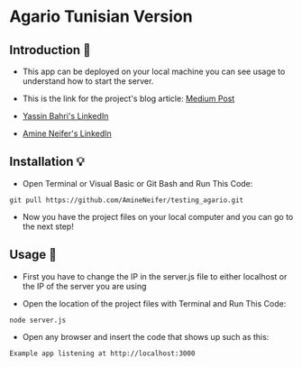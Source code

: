# Agario Tunisian Version
## Introduction 📰

* This app can be deployed on your local machine you can see usage to understand how to start the server.

* This is the link for the project's blog article: [Medium Post](https://medium.com/@bahri20004/we-tried-our-best-but-its-not-always-a-happy-ending-911a03a5a726)

* [Yassin Bahri's LinkedIn](https://tn.linkedin.com/in/yassin-bahri-2191aa171)

* [Amine Neifer's LinkedIn](https://tn.linkedin.com/in/amine-neifer-907050194)

## Installation 💡

* Open Terminal or Visual Basic or Git Bash and Run This Code:

``` git pull https://github.com/AmineNeifer/testing_agario.git ```

* Now you have the project files on your local computer and you can go to the next step!

## Usage 🔑

* First you have to change the IP in the server.js file to either localhost or the IP of the server you are using

* Open the location of the project files with Terminal and Run This Code:

``` node server.js ```

* Open any browser and insert the code that shows up such as this:

``` Example app listening at http://localhost:3000 ```